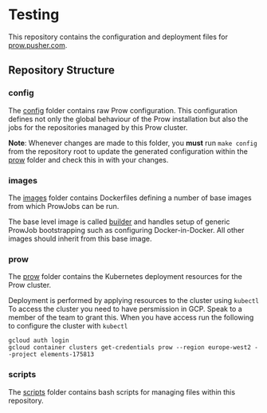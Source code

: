 # Testing

This repository contains the configuration and deployment files for
[prow.pusher.com](https://prow.pusher.com).

## Repository Structure

### config

The [config](config) folder contains raw Prow configuration.
This configuration defines not only the global behaviour of the Prow
installation but also the jobs for the repositories managed by this Prow
cluster.

**Note**: Whenever changes are made to this folder, you **must** run
`make config` from the repository root to update the generated configuration
within the [prow](prow) folder and check this in with your changes.

### images

The [images](images) folder contains Dockerfiles defining a number of base
images from which ProwJobs can be run.

The base level image is called [builder](images/builder) and handles setup
of generic ProwJob bootstrapping such as configuring Docker-in-Docker.
All other images should inherit from this base image.

### prow

The [prow](prow) folder contains the Kubernetes deployment resources for
the Prow cluster.

Deployment is performed by applying resources to the cluster using `kubectl`
To access the cluster you need to have persmission in GCP. Speak to a member
of the team to grant this.
When you have access run the following to configure the cluster with `kubectl`

```
gcloud auth login
gcloud container clusters get-credentials prow --region europe-west2 --project elements-175813
```

### scripts

The [scripts](scripts) folder contains bash scripts for managing files
within this repository.
